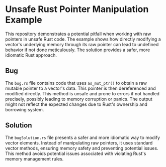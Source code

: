 # Unsafe Rust Pointer Manipulation Example

This repository demonstrates a potential pitfall when working with raw pointers in unsafe Rust code.  The example shows how directly modifying a vector's underlying memory through its raw pointer can lead to undefined behavior if not done meticulously.  The solution provides a safer, more idiomatic Rust approach.

## Bug

The `bug.rs` file contains code that uses `as_mut_ptr()` to obtain a raw mutable pointer to a vector's data. This pointer is then dereferenced and modified directly.  This method is unsafe and prone to errors if not handled precisely, possibly leading to memory corruption or panics.  The output might not reflect the expected changes due to Rust's ownership and borrowing system.

## Solution

The `bugSolution.rs` file presents a safer and more idiomatic way to modify vector elements. Instead of manipulating raw pointers, it uses standard vector methods, ensuring memory safety and preventing potential issues. This method avoids potential issues associated with violating Rust's memory management rules.